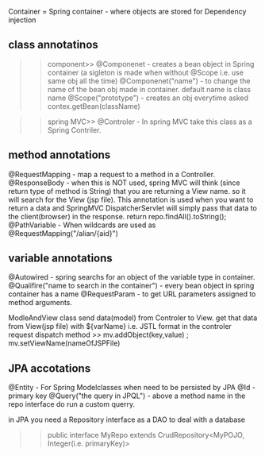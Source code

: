 Container = Spring container - where objects are stored for Dependency injection

class annotatinos
-----------------
>>component>>
@Componenet - creates a bean object in Spring container (a sigleton is made when without @Scope i.e. use same obj all the time)
@Componenet("name") - to change the name of the bean obj made in container. default name is class name
@Scope("prototype")  - creates an obj everytime asked contex.getBean(className)

>>spring MVC>>
@Controler  - In spring MVC take this class as a Spring Contriler. 

method annotations
------------------
@RequestMapping - map a request to a method in a Controller. 
@ResponseBody - when this is NOT used, spring MVC will think (since return type of method is String) that you are returning a View name.
                so it will search for the View (jsp file). This annotation is used when you want to return a data and SpringMVC 
		DispatcherServlet will simply pass that data to the client(browser) in the response.
		return repo.findAll().toString();
@PathVariable - When wildcards are used as @RequestMapping("/alian/{aid}")

variable annotations
--------------------
@Autowired - spring searchs for an object of the variable type in container.
@Qualifire("name to search in the container")  - every bean object in spring container has a name
@RequestParam - to get URL parameters assigned to method arguments.


ModleAndView class send data(model) from Controler to View. get that data from View(jsp file) with ${varName} i.e. JSTL format
in the controler request dispatch method >> mv.addObject(key,value) ; mv.setViewName(nameOfJSPFile)



JPA accotations
---------------

@Entity    - For Spring Modelclasses when need to be persisted by JPA
@Id - primary key
@Query("the query in JPQL") - above a method name in the repo interface do run a custom querry. 

in JPA you need a Repository interface as a DAO to deal with a database
   >> public interface MyRepo extends CrudRepository<MyPOJO, Integer(i.e. primaryKey)>
